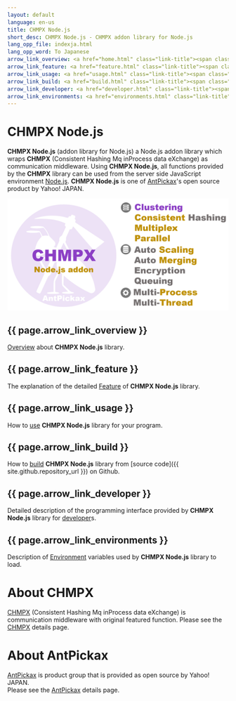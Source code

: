 ```yaml
---
layout: default
language: en-us
title: CHMPX Node.js
short_desc: CHMPX Node.js - CHMPX addon library for Node.js
lang_opp_file: indexja.html
lang_opp_word: To Japanese
arrow_link_overview: <a href="home.html" class="link-title"><span class="arrow-base link-arrow-right"></span>Overview</a>
arrow_link_feature: <a href="feature.html" class="link-title"><span class="arrow-base link-arrow-right"></span>Feature</a>
arrow_link_usage: <a href="usage.html" class="link-title"><span class="arrow-base link-arrow-right"></span>Usage</a>
arrow_link_build: <a href="build.html" class="link-title"><span class="arrow-base link-arrow-right"></span>Build</a>
arrow_link_developer: <a href="developer.html" class="link-title"><span class="arrow-base link-arrow-right"></span>Developer</a>
arrow_link_environments: <a href="environments.html" class="link-title"><span class="arrow-base link-arrow-right"></span>Environments</a>
---
```


# **CHMPX Node.js**
**CHMPX Node.js** (addon library for Node.js) a Node.js addon library which wraps **CHMPX** (Consistent Hashing Mq inProcess data eXchange) as communication middleware.
Using **CHMPX Node.js**, all functions provided by the **CHMPX** library can be used from the server side JavaScript environment [Node.js](https://nodejs.org/).
**CHMPX Node.js** is one of [AntPickax](https://antpick.ax/)'s open source product by Yahoo! JAPAN.  

![CHMPX Node.js addon](images/top_chmpx_nodejs.png)

## {{ page.arrow_link_overview }}
[Overview](home.html) about **CHMPX Node.js** library.

## {{ page.arrow_link_feature }}
The explanation of the detailed [Feature](feature.html) of **CHMPX Node.js** library.

## {{ page.arrow_link_usage }}
How to [use](usage.html) **CHMPX Node.js** library for your program.

## {{ page.arrow_link_build }}
How to [build](build.html) **CHMPX Node.js** library from [source code]({{ site.github.repository_url }}) on Github.

## {{ page.arrow_link_developer }}
Detailed description of the programming interface provided by **CHMPX Node.js** library for [developer](developer.html)s.

## {{ page.arrow_link_environments }}
Description of [Environment](environments.html) variables used by **CHMPX Node.js** library to load.

# **About CHMPX**
[CHMPX](https://chmpx.antpick.ax/) (Consistent Hashing Mq inProcess data eXchange) is communication middleware with original featured function.
Please see the [CHMPX](https://chmpx.antpick.ax/) details page.

# **About AntPickax**
[AntPickax](https://antpick.ax/) is product group that is provided as open source by Yahoo! JAPAN.  
Please see the [AntPickax](https://antpick.ax/) details page.
